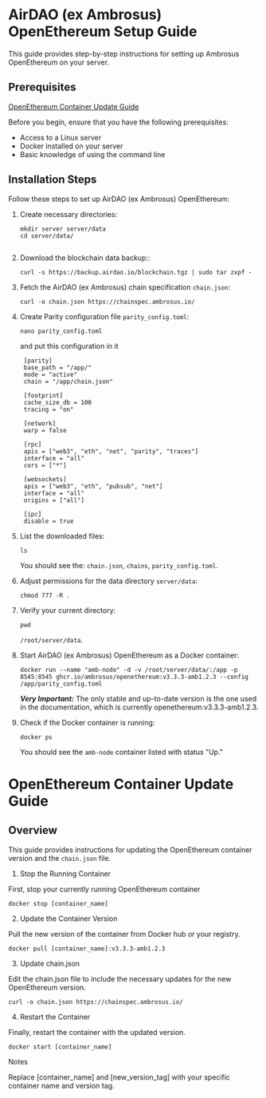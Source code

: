 # AirDAO (ex Ambrosus) OpenEthereum Setup Guide

This guide provides step-by-step instructions for setting up Ambrosus OpenEthereum on your server.

## Prerequisites

[OpenEthereum Container Update Guide](#openethereum-container-update-guide)

Before you begin, ensure that you have the following prerequisites:

- Access to a Linux server
- Docker installed on your server
- Basic knowledge of using the command line

## Installation Steps

Follow these steps to set up AirDAO (ex Ambrosus) OpenEthereum:

1. Create necessary directories:
   ```shell
   mkdir server server/data
   cd server/data/


2. Download the blockchain data backup::

    ```shell
    curl -s https://backup.airdao.io/blockchain.tgz | sudo tar zxpf -
    ```

4. Fetch the AirDAO (ex Ambrosus) chain specification `chain.json`:

    ```shell
    curl -o chain.json https://chainspec.ambrosus.io/
    ```

5. Create Parity configuration file `parity_config.toml`:

    ```shell
    nano parity_config.toml
    ```

    and put this configuration in it

     ```shell
      [parity]
      base_path = "/app/"
      mode = "active"
      chain = "/app/chain.json"
      
      [footprint]
      cache_size_db = 100
      tracing = "on"
      
      [network]
      warp = false
      
      [rpc]
      apis = ["web3", "eth", "net", "parity", "traces"]
      interface = "all"
      cors = ["*"]
      
      [websockets]
      apis = ["web3", "eth", "pubsub", "net"]
      interface = "all"
      origins = ["all"]
      
      [ipc]
      disable = true
    ```

6. List the downloaded files:

    ```shell
    ls
    ```

    You should see the: `chain.json`, `chains`, `parity_config.toml`.

7. Adjust permissions for the data directory `server/data`:

    ```shell
    chmod 777 -R .
    ```

8. Verify your current directory:

    ```shell
    pwd
    ```

     `/root/server/data`.

9. Start AirDAO (ex Ambrosus) OpenEthereum as a Docker container:

    ```shell
    docker run --name "amb-node" -d -v /root/server/data/:/app -p 8545:8545 ghcr.io/ambrosus/openethereum:v3.3.3-amb1.2.3 --config /app/parity_config.toml
    ```

	 **_Very Important:_** The only stable and up-to-date version is the one used in the documentation, which is currently openethereum:v3.3.3-amb1.2.3.

10. Check if the Docker container is running:

    ```shell
    docker ps
    ```

    You should see the `amb-node` container listed with status "Up."


# OpenEthereum Container Update Guide

## Overview
This guide provides instructions for updating the OpenEthereum container version and the `chain.json` file.


1. Stop the Running Container

First, stop your currently running OpenEthereum container

```shell
docker stop [container_name]
```

2. Update the Container Version

Pull the new version of the container from Docker hub or your registry.

```shell
docker pull [container_name]:v3.3.3-amb1.2.3
```

3. Update chain.json

Edit the chain.json file to include the necessary updates for the new OpenEthereum version.

```shell
curl -o chain.json https://chainspec.ambrosus.io/
```

4. Restart the Container

Finally, restart the container with the updated version.

```shell
docker start [container_name]
```
Notes

Replace [container_name] and [new_version_tag] with your specific container name and version tag.

